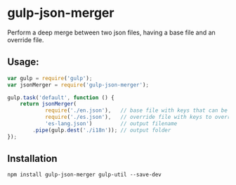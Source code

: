 # gulp-json-merger

Perform a deep merge between two json files, having a base file and an override file.

## Usage:

```javascript
var gulp = require('gulp');
var jsonMerger = require('gulp-json-merger');

gulp.task('default', function () {
    return jsonMerger(
            require('./en.json'),   // base file with keys that can be overriden
            require('./es.json'),   // override file with keys to override
            'es-lang.json')         // output filename
        .pipe(gulp.dest('./i18n')); // output folder
});
```

## Installation

```shell
npm install gulp-json-merger gulp-util --save-dev
```
